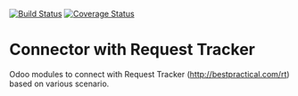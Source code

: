 [![Build Status](https://travis-ci.org/OCA/connector-rt.svg?branch=8.0)](https://travis-ci.org/OCA/connector-rt)
[![Coverage Status](https://coveralls.io/repos/OCA/connector-rt/badge.png?branch=8.0)](https://coveralls.io/r/OCA/connector-rt?branch=8.0)

# Connector with Request Tracker

Odoo modules to connect with Request Tracker (http://bestpractical.com/rt) based on various scenario.
